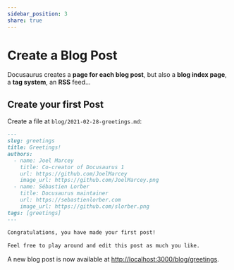 ```yaml
---  
sidebar_position: 3  
share: true  
---  
```

  
# Create a Blog Post  
  
Docusaurus creates a **page for each blog post**, but also a **blog index page**, a **tag system**, an **RSS** feed...  
  
## Create your first Post  
  
Create a file at `blog/2021-02-28-greetings.md`:  
  
```md title="blog/2021-02-28-greetings.md"  
---  
slug: greetings  
title: Greetings!  
authors:  
  - name: Joel Marcey  
    title: Co-creator of Docusaurus 1  
    url: https://github.com/JoelMarcey  
    image_url: https://github.com/JoelMarcey.png  
  - name: Sébastien Lorber  
    title: Docusaurus maintainer  
    url: https://sebastienlorber.com  
    image_url: https://github.com/slorber.png  
tags: [greetings]  
---  
  
Congratulations, you have made your first post!  
  
Feel free to play around and edit this post as much you like.  
```  
  
A new blog post is now available at [http://localhost:3000/blog/greetings](http://localhost:3000/blog/greetings).  
